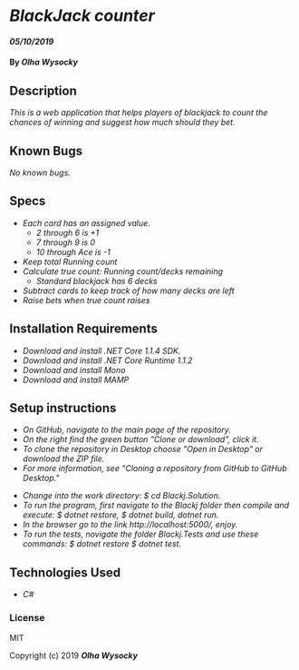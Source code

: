 # _BlackJack counter_

#### _05/10/2019_

#### By _**Olha Wysocky**_

## Description

_This is a web application that helps players of blackjack to count the chances of winning and suggest how much should they bet._

## Known Bugs

_No known bugs._

## Specs

- _Each card has an assigned value._
  - _2 through 6 is +1_
  - _7 through 9 is 0_
  - _10 through Ace is -1_
- _Keep total Running count_
- _Calculate true count: Running count/decks remaining_
  - _Standard blackjack has 6 decks_
- _Subtract cards to keep track of how many decks are left_
- _Raise bets when true count raises_

## Installation Requirements

- _Download and install .NET Core 1.1.4 SDK._
- _Download and install .NET Core Runtime 1.1.2_
- _Download and install Mono_
- _Download and install MAMP_

## Setup instructions

- _On GitHub, navigate to the main page of the repository._
- _On the right find the green button "Clone or download", click it._
- _To clone the repository in Desktop choose "Open in Desktop" or download the ZIP file._
- _For more information, see "Cloning a repository from GitHub to GitHub Desktop."_

* _Change into the work directory: \$ cd Blackj.Solution._
* _To run the program, first navigate to the Blackj folder then compile and execute: $ dotnet restore, $ dotnet build, dotnet run._
* _In the browser go to the link http://localhost:5000/, enjoy._
* _To run the tests, novigate the folder Blackj.Tests and use these commands: $ dotnet restore $ dotnet test._

## Technologies Used

- _C#_

### License

MIT

Copyright (c) 2019 **_Olha Wysocky_**
